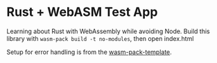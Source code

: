 # Rust + WebASM Test App

Learning about Rust with WebAssembly while avoiding Node. Build this library
with `wasm-pack build -t no-modules`, then open index.html

Setup for error handling is from the [wasm-pack-template](https://github.com/rustwasm/wasm-pack-template).

